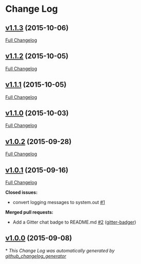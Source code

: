 # Change Log

## [v1.1.3](https://github.com/justrelease/justrelease/tree/v1.1.3) (2015-10-06)
[Full Changelog](https://github.com/justrelease/justrelease/compare/v1.1.2...v1.1.3)

## [v1.1.2](https://github.com/justrelease/justrelease/tree/v1.1.2) (2015-10-05)
[Full Changelog](https://github.com/justrelease/justrelease/compare/v1.1.1...v1.1.2)

## [v1.1.1](https://github.com/justrelease/justrelease/tree/v1.1.1) (2015-10-05)
[Full Changelog](https://github.com/justrelease/justrelease/compare/v1.1.0...v1.1.1)

## [v1.1.0](https://github.com/justrelease/justrelease/tree/v1.1.0) (2015-10-03)
[Full Changelog](https://github.com/justrelease/justrelease/compare/v1.0.2...v1.1.0)

## [v1.0.2](https://github.com/justrelease/justrelease/tree/v1.0.2) (2015-09-28)
[Full Changelog](https://github.com/justrelease/justrelease/compare/v1.0.1...v1.0.2)

## [v1.0.1](https://github.com/justrelease/justrelease/tree/v1.0.1) (2015-09-16)
[Full Changelog](https://github.com/justrelease/justrelease/compare/v1.0.0...v1.0.1)

**Closed issues:**

- convert logging messages to system.out [\#1](https://github.com/justrelease/justrelease/issues/1)

**Merged pull requests:**

- Add a Gitter chat badge to README.md [\#2](https://github.com/justrelease/justrelease/pull/2) ([gitter-badger](https://github.com/gitter-badger))

## [v1.0.0](https://github.com/justrelease/justrelease/tree/v1.0.0) (2015-09-08)


\* *This Change Log was automatically generated by [github_changelog_generator](https://github.com/skywinder/Github-Changelog-Generator)*